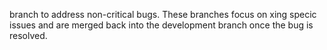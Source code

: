 branch to address non-critical bugs. These branches focus on xing
specic issues and are merged back into the development branch once the bug is resolved. 
